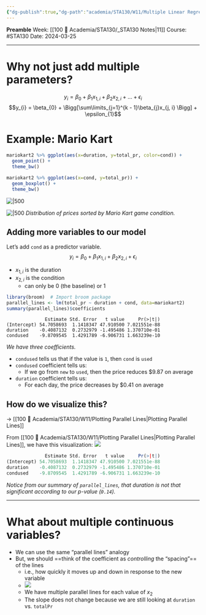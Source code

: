 ```yaml
---
{"dg-publish":true,"dg-path":"academia/STA130/W11/Multiple Linear Regression.md","permalink":"/academia/sta-130/w11/multiple-linear-regression/","created":"2024-03-25T13:57:17.209-04:00","updated":"2024-03-28T21:01:42.357-04:00"}
---
```


**Preamble**
Week: [[100 📒 Academia/STA130/_STA130 Notes\|11]]
Course: #STA130
Date: 2024-03-25

---
# Why not just add multiple parameters?

$$y_{i} = \beta_{0} + \beta_{1}x_{1, i} + \beta_{2}x_{2, i} + \dots + \epsilon_{i}$$
$$y_{i} = \beta_{0} + \Bigg[\sum\limits_{j=1}^{k - 1}\beta_{j}x_{j, i} \Bigg] + \epsilon_{1}$$
# Example: Mario Kart 


```r
mariokart2 %>% ggplot(aes(x=duration, y=total_pr, color=cond)) +
  geom_point() +
  theme_bw()

mariokart2 %>% ggplot(aes(x=cond, y=total_pr)) +
  geom_boxplot() +
  theme_bw()
```

![|500](https://i.imgur.com/k6pq37T.png)

![|500](https://i.imgur.com/vRrCG7S.png)
*Distribution of prices sorted by Mario Kart game condition.*

## Adding more variables to our model

Let’s add `cond` as a predictor variable.
$$y_{i} = \beta_{0} + \beta_{1}x_{1, i} + \beta_{2}x_{2, i} + \epsilon_{i}$$
- $x_{1,i}$ is the duration
- $x_{2,i}$ is the condition
    - can only be 0 (the baseline) or 1

```r
library(broom)  # Import broom package
parallel_lines <- lm(total_pr ~ duration + cond, data=mariokart2)
summary(parallel_lines)$coefficients
```
```
              Estimate Std. Error   t value     Pr(>|t|)
(Intercept) 54.7058693  1.1418347 47.910500 7.021551e-88
duration    -0.4087132  0.2732979 -1.495486 1.370710e-01
condused    -9.8709545  1.4291789 -6.906731 1.663239e-10
```
*We have three coefficients.*

- `condused` tells us that if the value is `1`, then `cond` is `used`
- `condused` coefficient tells us:
    - If we go from `new` to `used`, then the price reduces \$9.87 on average
- `duration` coefficient tells us:
    - For each day, the price decreases by \$0.41 on average
## How do we visualize this?

→ [[100 📒 Academia/STA130/W11/Plotting Parallel Lines\|Plotting Parallel Lines]]

From [[100 📒 Academia/STA130/W11/Plotting Parallel Lines\|Plotting Parallel Lines]], we have this visualization:
![](https://i.imgur.com/Nogfq2R.png)

```r
              Estimate Std. Error   t value     Pr(>|t|)
(Intercept) 54.7058693  1.1418347 47.910500 7.021551e-88
duration    -0.4087132  0.2732979 -1.495486 1.370710e-01
condused    -9.8709545  1.4291789 -6.906731 1.663239e-10
```
*Notice from our summary of `parallel_lines`, that duration is not that significant according to our p-value (`0.14`).*

---
# What about multiple continuous variables?

- We can use the same “parallel lines” analogy
- But, we should ==think of the coefficient as *controlling* the “spacing”== of the lines
    - i.e., how quickly it moves up and down in response to the new variable
    - ![](https://i.imgur.com/TJOOiqi.png)
    - We have multiple parallel lines for each value of $x_{2}$
    - The slope does not change because we are still looking at `duration` vs. `totalPr`

